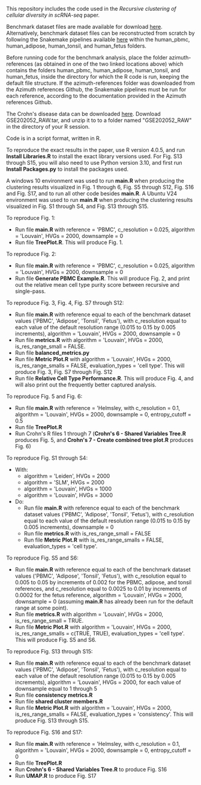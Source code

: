 This repository includes the code used in the *Recursive clustering of cellular diversity in scRNA-seq* paper.

Benchmark dataset files are made available for download [here](https://drive.google.com/file/d/1Gbm7U6pvKWmEv3ZotuJRxA4oj4tIWSVS/view?usp=sharing).
Alternatively, benchmark dataset files can be reconstructed from scratch by following the Snakemake pipelines available [here](https://github.com/satijalab/azimuth-references) within the human_pbmc, human_adipose, human_tonsil, and human_fetus folders.  

Before running code for the benchmark analysis, place the folder azimuth-references (as obtained in one of the two linked locations above) which contains the folders human_pbmc, human_adipose, human_tonsil, and human_fetus, inside the directory for which the R code is run, keeping the default file structure.  If the azimuth-references folder was downloaded from the Azimuth references Github, the Snakemake pipelines must be run for each reference, according to the documentation provided in the Azimuth references Github.

The Crohn's disease data can be downloaded [here](https://www.ncbi.nlm.nih.gov/geo/query/acc.cgi?acc=GSE202052).  Download GSE202052_RAW.tar, and unzip it to to a folder named "GSE202052_RAW" in the directory of your R session.

Code is in a script format, written in R.

To reproduce the exact results in the paper, use R version 4.0.5, and run **Install Libraries.R** to install the exact library versions used.
For Fig. S13 through S15, you will also need to use Python version 3.10, and first run **Install Packages.py** to install the packages used.

A windows 10 environment was used to run **main.R** when producing the clustering results visualized in Fig. 1 through 6, Fig. S5 through S12, Fig. S16 and Fig. S17, and to run all other code besides **main.R**.
A Ubuntu V24 environment was used to run **main.R** when producing the clustering results visualized in Fig. S1 through S4, and Fig. S13 through S15.

To reproduce Fig. 1:
  - Run file **main.R** with reference = 'PBMC', c_resolution = 0.025, algorithm = 'Louvain', HVGs = 2000, downsample = 0
  - Run file **TreePlot.R**.  This will produce Fig. 1.

To reproduce Fig. 2:
  - Run file **main.R** with reference = 'PBMC', c_resolution = 0.025, algorithm = 'Louvain', HVGs = 2000, downsample = 0
  - Run file **Generate PBMC Example.R**.  This will produce Fig. 2, and print out the relative mean cell type purity score between recursive and single-pass.

To reproduce Fig. 3, Fig. 4, Fig. S7 through S12:
  - Run file **main.R** with reference equal to each of the benchmark dataset values ('PBMC', 'Adipose', 'Tonsil', 'Fetus'), with c_resolution equal to each value of the default resolution range (0.015 to 0.15 by 0.005 increments), algorithm = 'Louvain', HVGs = 2000, downsample = 0
  - Run file **metrics.R** with algorithm = 'Louvain', HVGs = 2000, is_res_range_small = FALSE.
  - Run file **balanced_metrics.py**
  - Run file **Metric Plot.R** with algorithm = 'Louvain', HVGs = 2000, is_res_range_smalls = FALSE, evaluation_types = 'cell type'.  This will produce Fig. 3, Fig. S7 through Fig. S12
  - Run file **Relative Cell Type Performance.R**.  This will produce Fig. 4, and will also print out the frequently better captured analysis.

To reproduce Fig. 5 and Fig. 6:
  - Run file **main.R** with reference = 'Helmsley, with c_resolution = 0.1, algorithm = 'Louvain', HVGs = 2000, downsample = 0, entropy_cutoff = 0.5
  - Run file **TreePlot.R**
  - Run Crohn's R files 1 through 7 (**Crohn's 6 - Shared Variables Tree.R** produces Fig. 5, and **Crohn's 7 - Create combined tree plot.R** produces Fig. 6)

To reproduce Fig. S1 through S4:
  - With:
      - algorithm = 'Leiden', HVGs = 2000
      - algorithm = 'SLM', HVGs = 2000
      - algorithm = 'Louvain', HVGs = 1000
      - algorithm = 'Louvain', HVGs = 3000
  - Do:
      - Run file **main.R** with reference equal to each of the benchmark dataset values ('PBMC', 'Adipose', 'Tonsil', 'Fetus'), with c_resolution equal to each value of the default resolution range (0.015 to 0.15 by 0.005 increments), downsample = 0
      - Run file **metrics.R** with is_res_range_small = FALSE
      - Run file **Metric Plot.R** with is_res_range_smalls = FALSE, evaluation_types = 'cell type'.
   
  To reproduce Fig. S5 and S6:
  - Run file **main.R** with reference equal to each of the benchmark dataset values ('PBMC', 'Adipose', 'Tonsil', 'Fetus'), with c_resolution equal to 0.005 to 0.05 by increments of 0.002 for the PBMC, adipose, and tonsil references, and c_resolution equal to 0.0025 to 0.01 by increments of 0.0002 for the fetus reference, algorithm = 'Louvain', HVGs = 2000, downsample = 0 (assuming **main.R** has already been run for the default range at some point).
  - Run file **metrics.R** with algorithm = 'Louvain', HVGs = 2000, is_res_range_small = TRUE.
  - Run file **Metric Plot.R** with algorithm = 'Louvain', HVGs = 2000, is_res_range_smalls = c(TRUE, TRUE), evaluation_types = 'cell type'.  This will produce Fig. S5 and S6.

  To reproduce Fig. S13 through S15:
  - Run file **main.R** with reference equal to each of the benchmark dataset values ('PBMC', 'Adipose', 'Tonsil', 'Fetus'), with c_resolution equal to each value of the default resolution range (0.015 to 0.15 by 0.005 increments), algorithm = 'Louvain', HVGs = 2000, for each value of downsample equal to 1 through 5
  - Run file **consistency metrics.R**
  - Run file **shared cluster members.R**
  - Run file **Metric Plot.R** with algorithm = 'Louvain', HVGs = 2000, is_res_range_smalls = FALSE, evaluation_types = 'consistency'.  This will produce Fig. S13 through S15.

To reproduce Fig. S16 and S17:
  - Run file **main.R** with reference = 'Helmsley, with c_resolution = 0.1, algorithm = 'Louvain', HVGs = 2000, downsample = 0, entropy_cutoff = 0
  - Run file **TreePlot.R**
  - Run **Crohn's 6 - Shared Variables Tree.R** to produce Fig. S16
  - Run **UMAP.R** to produce Fig. S17


